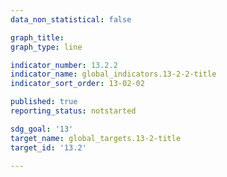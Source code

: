 ```yaml
---
data_non_statistical: false

graph_title: 
graph_type: line

indicator_number: 13.2.2
indicator_name: global_indicators.13-2-2-title
indicator_sort_order: 13-02-02

published: true
reporting_status: notstarted

sdg_goal: '13'
target_name: global_targets.13-2-title
target_id: '13.2'

---
```


